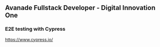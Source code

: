 ## Avanade Fullstack Developer - Digital Innovation One

### E2E testing with Cypress
https://www.cypress.io/
